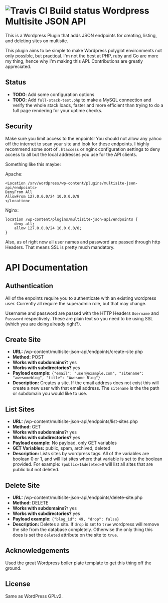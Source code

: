 ![Travis CI Build status](https://travis-ci.org/remkade/multisite-json-api.svg?branch=master)
Wordpress Multisite JSON API
============================
This is a Wordpress Plugin that adds JSON endpoints for creating, listing, and deleting sites on multisite.

This plugin aims to be simple to make Wordpress polyglot environments not only possible, but practical. I'm not the best at PHP, ruby and Go are more my thing, hence why I'm making this API. Contributions are greatly appreciated.

Status
------
* **TODO**: Add some configuration options
* **TODO**: Add `full-stack-test.php` to make a MySQL connection and verify the whole stack loads, faster and more efficient than trying to do a full page rendering for your uptime checks.

Security
--------
Make sure you limit access to the enpoints! You should not allow any yahoo off the internet to scan your site and look for these endpoints. I highly recommend some sort of `.htaccess` or nginx configuration settings to deny access to all but the local addresses you use for the API clients.

Something like this maybe:

Apache:

```
<Location /srv/wordpress/wp-content/plugins/multisite-json-api/endpoints>
DenyFrom All
AllowFrom 127.0.0.0/24 10.0.0.0/8
</Location>
```

Nginx:

```
location /wp-content/plugins/multisite-json-api/endpoints {
	deny all;
	allow 127.0.0.0/24 10.0.0.0/8;
}
```

Also, as of right now all user names and password are passed through http Headers. That means SSL is pretty much mandatory.

API Documentation
=================

Authentication
--------------
All of the enpoints require you to authenticate with an existing wordpress user. Currently all require the superadmin role, but that may change.

Username and password are passed with the HTTP Headers `Username` and `Password` respectively. These are plain text so you need to be using SSL (which you are doing already right?).

Create Site
-----------
- **URL:** /wp-content/multisite-json-api/endpoints/create-site.php
- **Method:** POST
- **Works with subdomains?:** yes
- **Works with subdirectories?** yes
- **Payload example:** `{"email": "user@example.com", "sitename": "awesomeblog", "title": "Awesome Blog"}` 
- **Description:** Creates a site. If the email address does not exist this will create a new user with that email address. The `sitename` is the the path or subdomain you would like to use.

List Sites
----------
- **URL:** /wp-content/multisite-json-api/endpoints/list-sites.php
- **Method:** GET
- **Works with subdomains?:** yes
- **Works with subdirectories?** yes
- **Payload example:** No payload, only GET variables
- **GET Variables:** public, spam, archived, deleted
- **Description:** Lists sites by wordpress tags. All of the variables are boolean 0 or 1, and will list sites where that variable is set to the boolean provided. For example: `?public=1&deleted=0` will list all sites that are public but not deleted.

Delete Site
-----------
- **URL:** /wp-content/multisite-json-api/endpoints/delete-site.php
- **Method:** DELETE
- **Works with subdomains?:** yes
- **Works with subdirectories?** yes
- **Payload example:** `{"blog_id": 49, "drop": false}`
- **Description:** Deletes a site. If `drop` is set to `true` wordpress will remove the site from the database completely. Otherwise the only thing this does is set the `deleted` attribute on the site to `true`.

Acknowledgements
----------------
Used the great Wordpress boiler plate template to get this thing off the ground.

License
-------
Same as WordPress GPLv2.
